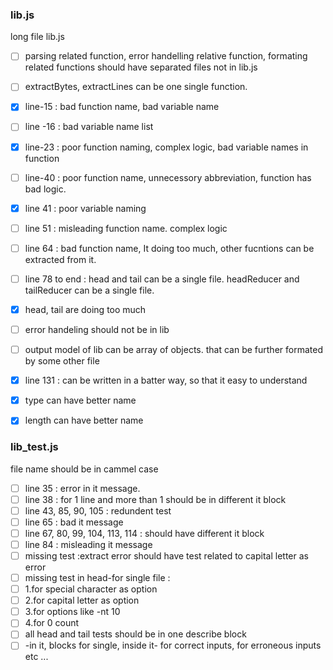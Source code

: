
### lib.js

long file lib.js
- [ ] parsing related function, error handelling relative function, formating related functions should have separated files not in lib.js 
- [ ] extractBytes, extractLines can be one single function. 
- [x] line-15 : bad function name, bad variable name
- [ ] line -16 : bad variable name list
- [x] line-23 : poor function naming, complex logic, bad variable names in function
- [ ] line-40 : poor function name, unnecessory abbreviation, function has bad logic.
- [x] line 41 : poor variable naming
- [ ] line 51 : misleading function name. complex logic
- [ ] line 64 : bad function name, It doing too much, other fucntions can be extracted from it.
- [ ] line 78 to end : head and tail can be a single file. headReducer and tailReducer can be a single file. 
- [x] head, tail are doing too much
- [ ] error handeling should not be in lib
- [ ] output model of lib can be array of objects. that can be further formated by some other file
- [x] line 131 : can be written in a batter way, so that it easy to understand
- [x] type can have better name
- [x] length can have better name


### lib_test.js
file name should be in cammel case 
- [ ] line 35 : error in it message.
- [ ] line 38 : for 1 line and more than 1 should be in different it block
- [ ] line 43, 85, 90, 105 : redundent test
- [ ] line 65 : bad it message 
- [ ] line 67, 80, 99, 104, 113, 114 : should have different it block
- [ ] line 84 : misleading it message
- [ ] missing test :extract error should have test related to capital letter as error
- [ ] missing test in head-for single file : 
- [ ]   1.for special character as option
- [ ]   2.for capital letter as option
- [ ]   3.for options like -nt 10 
- [ ]   4.for 0 count
- [ ] all head and tail tests should be in one describe block
- [ ]  -in it, blocks for single, inside it- for correct inputs, for erroneous inputs etc ...
